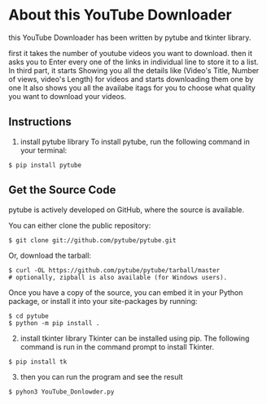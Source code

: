 # About this YouTube Downloader

this YouTube Downloader has been written by pytube and tkinter library.

first it takes the number of youtube videos you want to download.
then it asks you to Enter every one of the links in individual line to store it to a list.
In third part, it starts Showing you all the details like (Video's Title, Number of views, video's Length) for videos and starts downloading them one by one
It also shows you all the availabe itags for you to choose what quality you want to download your videos.

## Instructions

1. install pytube library 
  To install pytube, run the following command in your terminal:
```
$ pip install pytube
```
  ## Get the Source Code

  pytube is actively developed on GitHub, where the source is available.

  You can either clone the public repository:
  ```
  $ git clone git://github.com/pytube/pytube.git
  ```
  Or, download the tarball:

  ```
  $ curl -OL https://github.com/pytube/pytube/tarball/master
  # optionally, zipball is also available (for Windows users).
  ```
  Once you have a copy of the source, you can embed it in your Python package, or install it into your site-packages by running:
  ```
  $ cd pytube
  $ python -m pip install .
  ```

2. install tkinter library 
  Tkinter can be installed using pip. The following command is run in the command prompt to install Tkinter.
  ```
  $ pip install tk
  ```

3. then you can run the program and see the result 
```
$ pyhon3 YouTube_Donlowder.py
```
